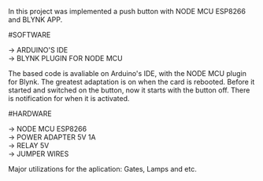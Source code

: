 In this project was implemented a push button with NODE MCU ESP8266 and BLYNK APP.

#SOFTWARE

-> ARDUINO'S IDE <br>
-> BLYNK PLUGIN FOR NODE MCU <br>

The based code is avaliable on Arduino's IDE, with the NODE MCU plugin for Blynk. The greatest adaptation is on when the card is rebooted. 
Before it started and switched on the button, now it starts with the button off. There is notification for when it is activated.

#HARDWARE 

-> NODE MCU ESP8266 <br>
-> POWER ADAPTER 5V 1A <br>
-> RELAY 5V <br>
-> JUMPER WIRES <br> 


Major utilizations for the aplication: Gates, Lamps and etc.
